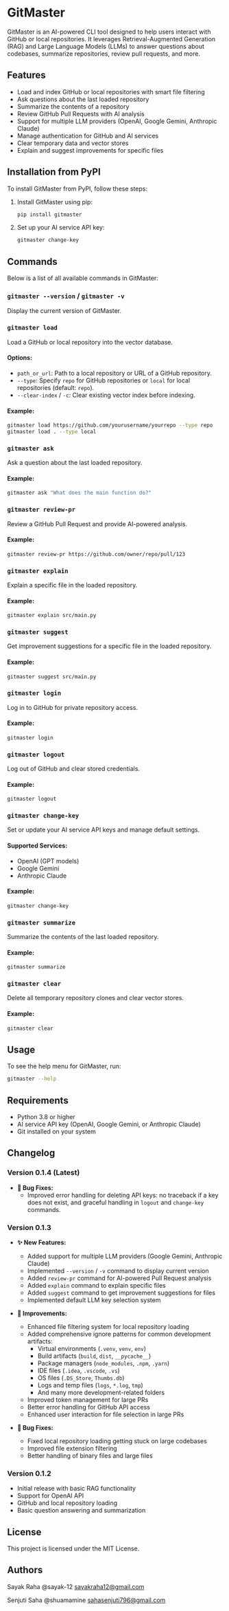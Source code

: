# GitMaster

GitMaster is an AI-powered CLI tool designed to help users interact with GitHub or local repositories. It leverages Retrieval-Augmented Generation (RAG) and Large Language Models (LLMs) to answer questions about codebases, summarize repositories, review pull requests, and more.

## Features

- Load and index GitHub or local repositories with smart file filtering
- Ask questions about the last loaded repository
- Summarize the contents of a repository
- Review GitHub Pull Requests with AI analysis
- Support for multiple LLM providers (OpenAI, Google Gemini, Anthropic Claude)
- Manage authentication for GitHub and AI services
- Clear temporary data and vector stores
- Explain and suggest improvements for specific files

## Installation from PyPI

To install GitMaster from PyPI, follow these steps:

1. Install GitMaster using pip:
   ```bash
   pip install gitmaster
   ```

2. Set up your AI service API key:
   ```bash
   gitmaster change-key
   ```

## Commands

Below is a list of all available commands in GitMaster:

### `gitmaster --version` / `gitmaster -v`
Display the current version of GitMaster.

### `gitmaster load`
Load a GitHub or local repository into the vector database.

#### Options:
- `path_or_url`: Path to a local repository or URL of a GitHub repository.
- `--type`: Specify `repo` for GitHub repositories or `local` for local repositories (default: `repo`).
- `--clear-index` / `-c`: Clear existing vector index before indexing.

#### Example:
```bash
gitmaster load https://github.com/yourusername/yourrepo --type repo
gitmaster load . --type local
```

### `gitmaster ask`
Ask a question about the last loaded repository.

#### Example:
```bash
gitmaster ask "What does the main function do?"
```

### `gitmaster review-pr`
Review a GitHub Pull Request and provide AI-powered analysis.

#### Example:
```bash
gitmaster review-pr https://github.com/owner/repo/pull/123
```

### `gitmaster explain`
Explain a specific file in the loaded repository.

#### Example:
```bash
gitmaster explain src/main.py
```

### `gitmaster suggest`
Get improvement suggestions for a specific file in the loaded repository.

#### Example:
```bash
gitmaster suggest src/main.py
```

### `gitmaster login`
Log in to GitHub for private repository access.

#### Example:
```bash
gitmaster login
```

### `gitmaster logout`
Log out of GitHub and clear stored credentials.

#### Example:
```bash
gitmaster logout
```

### `gitmaster change-key`
Set or update your AI service API keys and manage default settings.

#### Supported Services:
- OpenAI (GPT models)
- Google Gemini
- Anthropic Claude

#### Example:
```bash
gitmaster change-key
```

### `gitmaster summarize`
Summarize the contents of the last loaded repository.

#### Example:
```bash
gitmaster summarize
```

### `gitmaster clear`
Delete all temporary repository clones and clear vector stores.

#### Example:
```bash
gitmaster clear
```

## Usage

To see the help menu for GitMaster, run:
```bash
gitmaster --help
```

## Requirements

- Python 3.8 or higher
- AI service API key (OpenAI, Google Gemini, or Anthropic Claude)
- Git installed on your system

## Changelog

### Version 0.1.4 (Latest)
- **🐛 Bug Fixes:**
  - Improved error handling for deleting API keys: no traceback if a key does not exist, and graceful handling in `logout` and `change-key` commands.

### Version 0.1.3
- **✨ New Features:**
  - Added support for multiple LLM providers (Google Gemini, Anthropic Claude)
  - Implemented `--version` / `-v` command to display current version
  - Added `review-pr` command for AI-powered Pull Request analysis
  - Added `explain` command to explain specific files
  - Added `suggest` command to get improvement suggestions for files
  - Implemented default LLM key selection system

- **🔧 Improvements:**
  - Enhanced file filtering system for local repository loading
  - Added comprehensive ignore patterns for common development artifacts:
    - Virtual environments (`.venv`, `venv`, `env`)
    - Build artifacts (`build`, `dist`, `__pycache__`)
    - Package managers (`node_modules`, `.npm`, `.yarn`)
    - IDE files (`.idea`, `.vscode`, `.vs`)
    - OS files (`.DS_Store`, `Thumbs.db`)
    - Logs and temp files (`logs`, `*.log`, `tmp`)
    - And many more development-related folders
  - Improved token management for large PRs
  - Better error handling for GitHub API access
  - Enhanced user interaction for file selection in large PRs

- **🐛 Bug Fixes:**
  - Fixed local repository loading getting stuck on large codebases
  - Improved file extension filtering
  - Better handling of binary files and large files

### Version 0.1.2
- Initial release with basic RAG functionality
- Support for OpenAI API
- GitHub and local repository loading
- Basic question answering and summarization

## License

This project is licensed under the MIT License.

## Authors

Sayak Raha  @sayak-12
sayakraha12@gmail.com

Senjuti Saha @shuamamine
sahasenjuti796@gmail.com